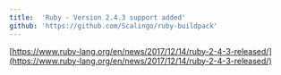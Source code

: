 ```yaml
---
title:	'Ruby - Version 2.4.3 support added'
github: 'https://github.com/Scalingo/ruby-buildpack'
---
```


[https://www.ruby-lang.org/en/news/2017/12/14/ruby-2-4-3-released/](https://www.ruby-lang.org/en/news/2017/12/14/ruby-2-4-3-released/)
